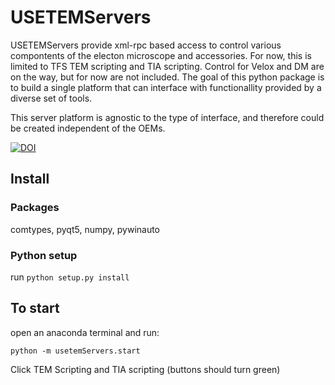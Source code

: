 # USETEMServers

USETEMServers provide xml-rpc based access to control various compontents of the electon microscope and accessories. For now, this is limited to TFS TEM scripting and TIA scripting.  Control for Velox and DM are on the way, but for now are not included.  The goal of this python package is to build a single platform that can interface with functionallity provided by a diverse set of tools.  

This server platform is agnostic to the type of interface, and therefore could be created independent of the OEMs.

[![DOI](https://zenodo.org/badge/238958312.svg)](https://zenodo.org/badge/latestdoi/238958312)




## Install

### Packages

comtypes, pyqt5, numpy, pywinauto


### Python setup

run `python setup.py install`



## To start

open an anaconda terminal and run:

	python -m usetemServers.start

Click TEM Scripting and TIA scripting (buttons should turn green)


